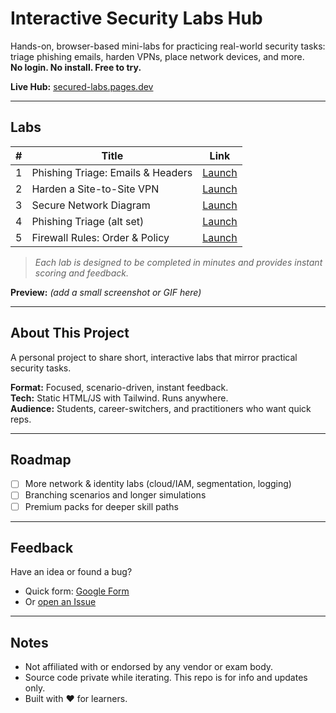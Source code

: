 # Interactive Security Labs Hub

Hands-on, browser-based mini-labs for practicing real-world security tasks: triage phishing emails, harden VPNs, place network devices, and more.  
**No login. No install. Free to try.**

**Live Hub:** [secured-labs.pages.dev](https://secured-labs.pages.dev)

---

## Labs

| #  | Title                             | Link                                   |
|----|-----------------------------------|----------------------------------------|
| 1  | Phishing Triage: Emails & Headers | [Launch](https://secured-lab01.pages.dev) |
| 2  | Harden a Site-to-Site VPN         | [Launch](https://secured-labs02.pages.dev) |
| 3  | Secure Network Diagram            | [Launch](https://secured-labs03.pages.dev) |
| 4  | Phishing Triage (alt set)         | [Launch](https://secured-labs04.pages.dev) |
| 5  | Firewall Rules: Order & Policy    | [Launch](https://secured-labs05.pages.dev) |

> *Each lab is designed to be completed in minutes and provides instant scoring and feedback.*

**Preview:** *(add a small screenshot or GIF here)*

---

## About This Project

A personal project to share short, interactive labs that mirror practical security tasks.  

**Format:** Focused, scenario-driven, instant feedback.  
**Tech:** Static HTML/JS with Tailwind. Runs anywhere.  
**Audience:** Students, career-switchers, and practitioners who want quick reps.  

---

## Roadmap

- [ ] More network & identity labs (cloud/IAM, segmentation, logging)  
- [ ] Branching scenarios and longer simulations  
- [ ] Premium packs for deeper skill paths  

---

## Feedback

Have an idea or found a bug?  
- Quick form: [Google Form](https://docs.google.com/forms/d/e/1FAIpQLScOcZQZsGu9u8VaVzwgymYbCSvT83NU66OZENL5V-JBCO1Xog/viewform)  
- Or [open an Issue](../../issues)  

---

## Notes

- Not affiliated with or endorsed by any vendor or exam body.  
- Source code private while iterating. This repo is for info and updates only.  
- Built with ❤️ for learners.  

